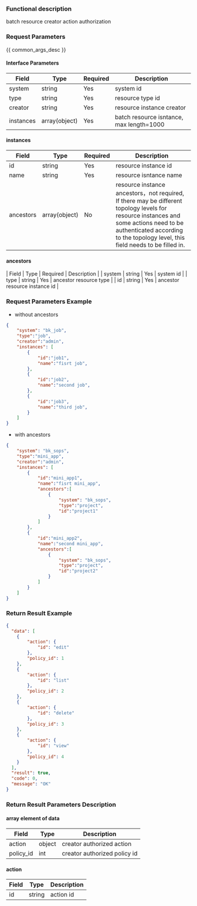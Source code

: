 ### Functional description

batch resource creator action authorization

### Request Parameters

{{ common_args_desc }}

#### Interface Parameters

| Field      |  Type      | Required   |  Description      |
|-----------|------------|--------|------------|
| system | string | Yes | system id |
| type  | string | Yes | resource type id |
| creator | string | Yes | resource instance creator |
| instances | array(object) | Yes | batch resource isntance, max length=1000 |

#### instances

| Field      |  Type      | Required   |  Description      |
|-----------|------------|--------|------------|
| id | string | Yes | resource instance id |
| name | string | Yes | resource isntance name |
| ancestors | array(object) | No | resource instance ancestors，not required, If there may be different topology levels for resource instances and some actions need to be authenticated according to the topology level, this field needs to be filled in. |

#### ancestors
| Field      |  Type      | Required   |  Description      |
| system | string | Yes | system id |
| type | string | Yes | ancestor resource type |
| id | string | Yes | ancestor resource instance id |


### Request Parameters Example

- without ancestors
```json
{
    "system": "bk_job",
    "type":"job",
    "creator":"admin",
    "instances": [
        {
            "id":"job1",
            "name":"fisrt job",
        },
        {
            "id":"job2",
            "name":"second job",
        },
        {
            "id":"job3",
            "name":"third job",
        }
    ]
}
```

- with ancestors
```json
{
    "system": "bk_sops",
    "type":"mini_app",
    "creator":"admin",
    "instances": [
        {
            "id":"mini_app1",
            "name":"fisrt mini_app",
            "ancestors":[
                {
                    "system": "bk_sops",
                    "type":"project",
                    "id":"project1"
                }
            ]
        },
        {
            "id":"mini_app2",
            "name":"second mini_app",
            "ancestors":[
                {
                    "system": "bk_sops",
                    "type":"project",
                    "id":"project2"
                }
            ]
        }
    ]
}
```

### Return Result Example

```json
{
  "data": [
    {
        "action": {
            "id": "edit"
        },
        "policy_id": 1
    },
    {
        "action": {
            "id": "list"
        },
        "policy_id": 2
    },
    {
        "action": {
            "id": "delete"
        },
        "policy_id": 3
    },
    {
        "action": {
            "id": "view"
        },
        "policy_id": 4
    }
  ],
  "result": true,
  "code": 0,
  "message": "OK"
}
```

### Return Result Parameters Description

#### array element of data

| Field      | Type      | Description      |
|-----------|-----------|-----------|
| action |  object | creator authorized action |
| policy_id | int | creator authorized policy id |


#### action

| Field      |  Type      | Description      |
|-----------|------------|------------|
| id    |  string | action id |
